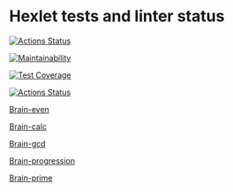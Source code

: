 # Hexlet tests and linter status

[![Actions Status](https://github.com/DimonNikolaev/php-project-lvl1/workflows/hexlet-check/badge.svg)](https://github.com/DimonNikolaev/php-project-lvl1/actions)

[![Maintainability](https://api.codeclimate.com/v1/badges/a99a88d28ad37a79dbf6/maintainability)](https://codeclimate.com/github/codeclimate/codeclimate/maintainability)

[![Test Coverage](https://api.codeclimate.com/v1/badges/a99a88d28ad37a79dbf6/test_coverage)](https://codeclimate.com/github/codeclimate/codeclimate/test_coverage)

[![Actions Status](https://github.com/DimonNikolaev/php-project-lvl1/workflows/linter/badge.svg)](https://github.com/DimonNikolaev/php-project-lvl1/actions)

[Brain-even](https://asciinema.org/a/l0KhnaZ6iyiQemhvwRq0INjqp)

[Brain-calc](https://asciinema.org/a/KHDyVPOM4i91LiTNGjxNxQ6oF)

[Brain-gcd](https://asciinema.org/a/Rc3LUDcD68YWF9jUdsZnL36Xc)

[Brain-progression](https://asciinema.org/a/ksLzkPZoniJxoxX9W2JyjwJtp)

[Brain-prime](https://asciinema.org/a/jWTH6gXraBK3TkrV0ZIMPt3If)
